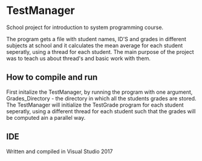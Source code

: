 # TestManager
School project for introduction to system programming course.

The program gets a file with student names, ID'S and grades in different subjects at school and it calculates the mean average
for each student seperatly, using a thread for each student.
The main purpose of the project was to teach us about thread's and basic work with them.

## How to compile and run
First initalize the TestManager, by running the program with one argument, Grades_Directory - the directory in which all the students
grades are stored. The TestManager will initialize the TestGrade program for each student seperatly, using a different thread for
each student such that the grades will be computed ain a parallel way.

## IDE
Written and compiled in Visual Studio 2017
